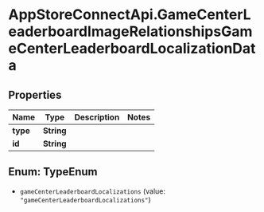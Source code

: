 # AppStoreConnectApi.GameCenterLeaderboardImageRelationshipsGameCenterLeaderboardLocalizationData

## Properties

Name | Type | Description | Notes
------------ | ------------- | ------------- | -------------
**type** | **String** |  | 
**id** | **String** |  | 



## Enum: TypeEnum


* `gameCenterLeaderboardLocalizations` (value: `"gameCenterLeaderboardLocalizations"`)




